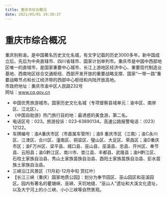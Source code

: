 ```yaml
---
title: 重庆市综合概况  
date: 2021/05/01 19:30:37  
---
```

  
# 重庆市综合概况  
重庆别称渝。是中国著名历史文化名城，有文字记载的历史3000多年。新中国成立后，先后为中央直辖市、四川省辖市、国家计划单列市。重庆市是中国中西部地区唯一的直辖市，是国家重要中心城市、长江上游地区经济中心、重要现代制造业基地、西南地区综合交通枢纽、西部开发开放的重要战略支撑、国家“一带一路”重要战略节点和长江经济带的西部中心枢纽和内陆开放高地。  
市政府地址：重庆市渝中区人民路232号  
网址：www.cq.gov.cn  
  
* 中国优秀旅游城市。国家历史文化名城（专项督察县域单元：渝中区、南岸区、江北区）。  
* 《中国自助游》热门旅行目的地：最诱惑的美食游，第二名。  
* 电话区号：023。旅游投诉：023-63890134。高速公路报警电话：（023）12122。  
* 车牌编号：渝A重庆市区（市直属车管所）；渝B 重庆市区（江南）；渝C永川区、江津区、合川区、潼南区、铜梁区、璧山区、大足区、荣昌区；渝D重庆市区；渝F万州区、梁平县、城口县、巫山县、巫溪县、忠县、开州区、奉节县、云阳县；渝G黔江区、南川市、垫江县、丰都县、武隆县；渝H黔江区、石柱土家族自治县、秀山土家族苗族自治县、酉阳土家族苗族自治县、彭水苗族土家族自治县。  
* 三峡沿江风景区（11月初-12月中旬 赏红叶）  
* 【长江三峡（重庆）国家地质公园】：划分为奉节园区、巫山园区和巫溪园区。园内有著名的瞿塘峡、巫峡、天坑地缝、“巫山人”遗址和大溪文化遗址，以及大宁河上的小三峡、小小三峡等自然景观。  